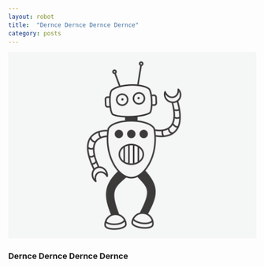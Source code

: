 ```yaml
---
layout: robot
title:  "Dernce Dernce Dernce Dernce"
category: posts
---
```


![](/images/derncederncederncedernce.svg)
<h3>Dernce Dernce Dernce Dernce</h3>